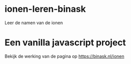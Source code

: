 # ionen-leren-binask
 Leer de namen van de ionen
# Een vanilla javascript project
 Bekijk de werking van de pagina op https://binask.nl/ionen
